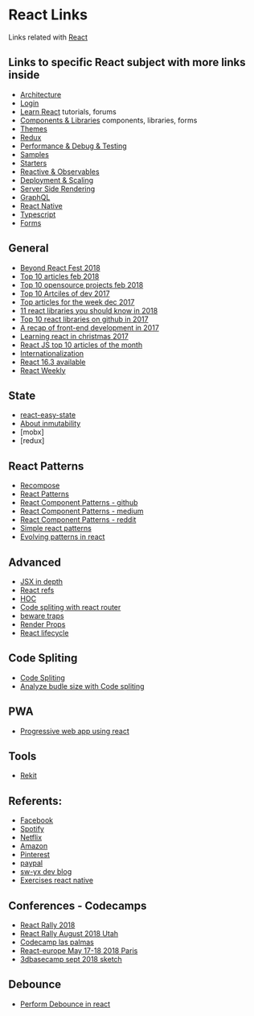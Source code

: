# React Links

Links related with [React](https://github.com/facebook/react.git)

## Links to specific React subject with more links inside
- [Architecture](docs/ARCHITECTURE.md)
- [Login](docs/LOGIN.md)
- [Learn React](docs/LEARN.md) tutorials, forums
- [Components & Libraries](docs/LIBS.md) components, libraries, forms
- [Themes](docs/THEMES.md)
- [Redux](docs/REDUX.md)
- [Performance & Debug & Testing](docs/PERFORMANCE.md)
- [Samples](docs/SAMPLES.md)
- [Starters](docs/STARTER.md)
- [Reactive & Observables](docs/REACTIVE.md)
- [Deployment & Scaling](docs/DEPLOY.md)
- [Server Side Rendering](docs/SSR.md)
- [GraphQL](docs/GRAPHQL.md)
- [React Native](docs/NATIVE.md)
- [Typescript](docs/TYPESCRIPT.md)
- [Forms](docs/FORMS.md)

## General
- [Beyond React Fest 2018](https://inside.edited.com/beyond-react-fest-18-b201cddf564d)
- [Top 10 articles feb 2018](https://medium.mybridge.co/react-js-top-10-articles-for-the-past-month-v-feb-2018-78e4d700b900)
- [Top 10 opensource projects feb 2018](https://medium.mybridge.co/react-js-top-10-open-source-projects-v-feb-2018-655463e4d1a8)
- [Top 10 Artciles of dev 2017](https://medium.mybridge.co/react-js-top-10-articles-for-the-past-month-v-dec-2017-4277163e56ff)
- [Top articles for the week dec 2017](https://levelup.gitconnected.com/top-programming-articles-of-the-week-c8d4f086427)
- [11 react libraries you should know in 2018](https://blog.bitsrc.io/11-react-component-libraries-you-should-know-178eb1dd6aa4)
- [Top 10 react libraries on github in 2017](https://hackernoon.com/top-10-react-libraries-on-github-ebf730e7ac25)
- [A recap of front-end development in 2017](https://levelup.gitconnected.com/a-recap-of-front-end-development-in-2017-7072ce99e727)
- [Learning react in christmas 2017](https://react.christmas/)
- [React JS top 10 articles of the month](https://medium.mybridge.co/)
- [Internationalization](https://www.smashingmagazine.com/2017/01/internationalizing-react-apps/)
- [React 16.3 available](https://www.reddit.com/r/reactjs/comments/7uur43/react_163_alpha_available_on_npm/)
- [React Weekly](https://medium.com/@DigitalWebHero/react-weekly-1-3db73a3ed11c)

## State
- [react-easy-state](https://github.com/solkimicreb/react-easy-state)
- [About inmutability](https://medium.com/pro-react/a-brief-talk-about-immutability-and-react-s-helpers-70919ab8ae7c)
- [mobx]
- [redux]

## React Patterns
- [Recompose](https://github.com/acdlite/recompose)
- [React Patterns](https://reddit.com/r/reactjs/comments/7bq6yr/learn_standard_react_coding_patterns_really/)
- [React Component Patterns - github](https://github.com/markerikson/react-redux-links/blob/master/react-component-patterns.md)
- [React Component Patterns - medium](https://medium.com/gitconnected/react-component-patterns-ab1f09be2c82)
- [React Component Patterns - reddit](https://www.reddit.com/r/reactjs/comments/793q0m/react_component_patterns_stateful_x_stateless/)
- [Simple react patterns](http://lucasmreis.github.io/blog/simple-react-patterns/)
- [Evolving patterns in react](https://medium.freecodecamp.org/evolving-patterns-in-react-116140e5fe8f)

## Advanced
- [JSX in depth](https://reactjs.org/docs/jsx-in-depth.html)
- [React refs](https://hackernoon.com/refs-in-react-all-you-need-to-know-fb9c9e2aeb81)
- [HOC](https://reactjs.org/docs/higher-order-components.html)
- [Code spliting with react router](https://tylermcginnis.com/react-router-code-splitting/)
- [beware traps](http://blog.theodo.fr/2018/01/react-html-beware-traps/)
- [Render Props](https://reactjs.org/docs/render-props.html)
- [React lifecycle](https://codeburst.io/how-to-use-react-lifecycle-methods-ddc79699b34e)

## Code Spliting
- [Code Spliting](https://medium.com/front-end-hacking/code-splitting-redux-reducers-4073db30c72e)
- [Analyze budle size with Code spliting](https://medium.freecodecamp.org/analyzing-the-bundle-size-code-splitting-in-create-react-app-9238e96a5b26)

## PWA
- [Progressive web app using react](https://www.zeolearn.com/blogs/build-a-progressive-web-app-using-react)

## Tools
- [Rekit](https://medium.com/@nate_wang/introducing-rekit-studio-a-real-ide-for-react-and-redux-development-baf0c99cb542)

## Referents:
- [Facebook]()
- [Spotify](https://github.com/spotify?page=2)
- [Netflix]()
- [Amazon](https://github.com/Semantic-Org/Semantic-UI-React)
- [Pinterest](https://reddit.com/r/reactjs/comments/7ahzxp/how_pinterest_switched_their_template_rendering/)
- [paypal]()
- [sw-yx dev blog](https://sw-yx.github.io)
- [Exercises react native](https://github.com/rodrigoelp)
 
## Conferences - Codecamps
- [React Rally 2018](https://ti.to/trace-events/react-rally-2018/with/6hcei4yq6gu)
- [React Rally August 2018 Utah](https://speak.reactrally.com/events/react-rally-2018?t=1&cn=ZmxleGlibGVfcmVjc18y&refsrc=email&iid=1030c53061c543248eef1e9ae1f91ffb&uid=293590089&nid=244+281088008)
- [Codecamp las palmas](https://www.reddit.com/r/reactjs/comments/7w5h8g/if_you_want_to_get_up_to_speed_with_react_we_are/)
- [React-europe May 17-18 2018 Paris](https://twitter.com/ReactEurope)
- [3dbasecamp sept 2018 sketch](https://3dbasecamp.sketchup.com/program?mkt_tok=eyJpIjoiWkdJMU9XTm1aREZqWTJFMSIsInQiOiJJTU1LUEIxdXl6TG5yXC8rdHlINGZpSVQrdkVxa1FLVW1LU1J2TGxoVnEyUjN0Q3lZUnJaOE9zVWFkME1Bb29IK08ybUVEdmIwQlREYXVYYXl5eUZyenFuZTduSWlUYUlLR3dPWUg3bFZ5ODN1QnFGR01zVFwvRERod2pHRFVZd1ZJIn0%3D)

## Debounce
- [Perform Debounce in react](https://stackoverflow.com/questions/23123138/perform-debounce-in-react-js)